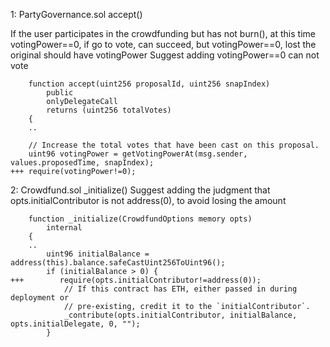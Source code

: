 1: PartyGovernance.sol accept()

If the user participates in the crowdfunding but has not burn(), at this time votingPower==0, if  go to vote, can succeed, but votingPower==0, lost the original should have votingPower
Suggest adding votingPower==0 can not vote

```
    function accept(uint256 proposalId, uint256 snapIndex)
        public
        onlyDelegateCall
        returns (uint256 totalVotes)
    {
    ..

    // Increase the total votes that have been cast on this proposal.
    uint96 votingPower = getVotingPowerAt(msg.sender, values.proposedTime, snapIndex);    
+++ require(votingPower!=0);
```

2: Crowdfund.sol _initialize()
Suggest adding the judgment that opts.initialContributor is not address(0), to avoid losing the amount
```
    function _initialize(CrowdfundOptions memory opts)
        internal
    {
    ..
        uint96 initialBalance = address(this).balance.safeCastUint256ToUint96();
        if (initialBalance > 0) {
+++        require(opts.initialContributor!=address(0));
            // If this contract has ETH, either passed in during deployment or
            // pre-existing, credit it to the `initialContributor`.
            _contribute(opts.initialContributor, initialBalance, opts.initialDelegate, 0, "");
        }    
```